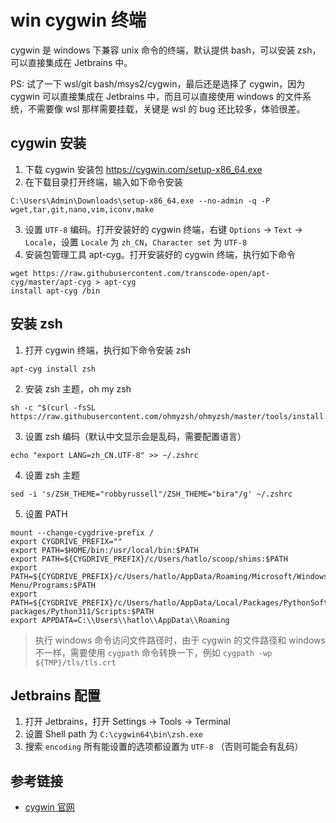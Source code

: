 # win cygwin 终端

cygwin 是 windows 下兼容 unix 命令的终端，默认提供 bash，可以安装 zsh，可以直接集成在 Jetbrains 中。

PS: 试了一下 wsl/git bash/msys2/cygwin，最后还是选择了 cygwin，因为 cygwin 可以直接集成在 Jetbrains 中，而且可以直接使用 windows 的文件系统，不需要像 wsl 那样需要挂载，关键是 wsl 的 bug 还比较多，体验很差。

## cygwin 安装

1. 下载 cygwin 安装包 <https://cygwin.com/setup-x86_64.exe>
2. 在下载目录打开终端，输入如下命令安装

```shell
C:\Users\Admin\Downloads\setup-x86_64.exe --no-admin -q -P wget,tar,git,nano,vim,iconv,make
```

3. 设置 `UTF-8` 编码。打开安装好的 cygwin 终端，右键 `Options` -> `Text` -> `Locale`，设置 `Locale` 为 `zh_CN`，`Character set` 为 `UTF-8`
4. 安装包管理工具 apt-cyg。打开安装好的 cygwin 终端，执行如下命令

```shell
wget https://raw.githubusercontent.com/transcode-open/apt-cyg/master/apt-cyg > apt-cyg
install apt-cyg /bin
```

## 安装 zsh

1. 打开 cygwin 终端，执行如下命令安装 zsh

```shell
apt-cyg install zsh
```

2. 安装 zsh 主题，oh my zsh

```shell
sh -c "$(curl -fsSL https://raw.githubusercontent.com/ohmyzsh/ohmyzsh/master/tools/install.sh)"
```

3. 设置 zsh 编码（默认中文显示会是乱码，需要配置语言）

```shell
echo "export LANG=zh_CN.UTF-8" >> ~/.zshrc
```

4. 设置 zsh 主题

```shell
sed -i 's/ZSH_THEME="robbyrussell"/ZSH_THEME="bira"/g' ~/.zshrc
```

5. 设置 PATH

```shell
mount --change-cygdrive-prefix /
export CYGDRIVE_PREFIX=""
export PATH=$HOME/bin:/usr/local/bin:$PATH
export PATH=${CYGDRIVE_PREFIX}/c/Users/hatlo/scoop/shims:$PATH
export PATH=${CYGDRIVE_PREFIX}/c/Users/hatlo/AppData/Roaming/Microsoft/Windows/Start\ Menu/Programs:$PATH
export PATH=${CYGDRIVE_PREFIX}/c/Users/hatlo/AppData/Local/Packages/PythonSoftwareFoundation.Python.3.11_qbz5n2kfra8p0/LocalCache/local-packages/Python311/Scripts:$PATH
export APPDATA=C:\\Users\\hatlo\\AppData\\Roaming
```

> 执行 windows 命令访问文件路径时，由于 cygwin 的文件路径和 windows 不一样，需要使用 `cygpath` 命令转换一下，例如 `cygpath -wp ${TMP}/tls/tls.crt`

## Jetbrains 配置

1. 打开 Jetbrains，打开 Settings -> Tools -> Terminal
2. 设置 Shell path 为 `C:\cygwin64\bin\zsh.exe`
3. 搜索 `encoding` 所有能设置的选项都设置为 `UTF-8` （否则可能会有乱码）

## 参考链接

- [cygwin 官网](https://cygwin.com/setup-x86_64.exe)
